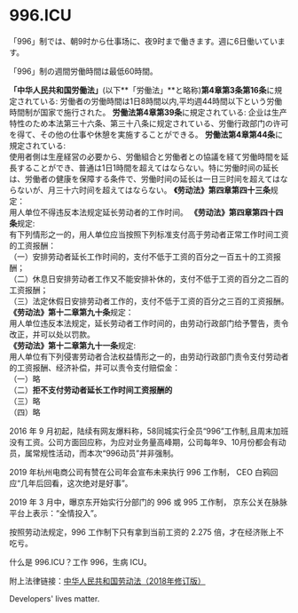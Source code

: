996.ICU
===

「996」制では、朝9时から仕事场に、夜9时まで働きます。週に6日働いています。

「996」制の週間労働時間は最低60時間。

**「中华人民共和国労働法」**(以下**「労働法」**と略称)**第4章第3条第16条**に規定されている:
労働者の労働時間は1日8時間以内,平均週44時間以下という労働時間制が国家で施行された。
**労働法第4章第39条**に規定されている:
企业は生产特性のため本法第三十六条、第三十八条に规定されている、労働行政部门の许可を得て、その他の仕事や休憩を実施することができる。 
**労働法第4章第44条**に規定されている:    
使用者側は生産経営の必要から、労働組合と労働者との協議を経て労働時間を延長することができ、普通は1日1時間を超えてはならない。特に労働时间の延长は、労働者の健康を保障する条件で、労働时间の延长は一日三时间を超えてはならないが、月三十六时间を超えてはならない。
**《劳动法》第四章第四十三条**规定：  
用人单位不得违反本法规定延长劳动者的工作时间。 
**《劳动法》第四章第四十四条**规定:  
有下列情形之一的，用人单位应当按照下列标准支付高于劳动者正常工作时间工资的工资报酬：  
  （一）安排劳动者延长工作时间的，支付不低于工资的百分之一百五十的工资报酬；  
  （二）休息日安排劳动者工作又不能安排补休的，支付不低于工资的百分之二百的工资报酬；  
  （三）法定休假日安排劳动者工作的，支付不低于工资的百分之三百的工资报酬。  
**《劳动法》第十二章第九十条**规定：  
用人单位违反本法规定，延长劳动者工作时间的，由劳动行政部门给予警告，责令改正，并可以处以罚款。    
**《劳动法》第十二章第九十一条**规定:  
用人单位有下列侵害劳动者合法权益情形之一的，由劳动行政部门责令支付劳动者的工资报酬、经济补偿，并可以责令支付赔偿金：  
  （一）略  
  （二）**拒不支付劳动者延长工作时间工资报酬的**  
  （三）略  
  （四）略  

2016 年 9 月初起，陆续有网友爆料称，58同城实行全员“996”工作制,且周末加班没有工资。公司方面回应称，为应对业务量高峰期，公司每年9、10月份都会有动员，属常规性活动，而本次“996动员”并非强制。  

2019 年杭州电商公司有赞在公司年会宣布未来执行 996 工作制，
CEO 白鸦回应“几年后回看，这次绝对是好事”。

2019 年 3 月中，曝京东开始实行分部门的 996 或 995 工作制，
京东公关在脉脉平台上表示：“全情投入”。

按照劳动法规定，996 工作制下只有拿到当前工资的 2.275 倍，才在经济账上不吃亏。

什么是 996.ICU？工作 996，生病 ICU。

附上法律链接：[中华人民共和国劳动法（2018年修订版）](http://www.npc.gov.cn/npc/xinwen/2019-01/07/content_2070261.htm)

Developers' lives matter.
